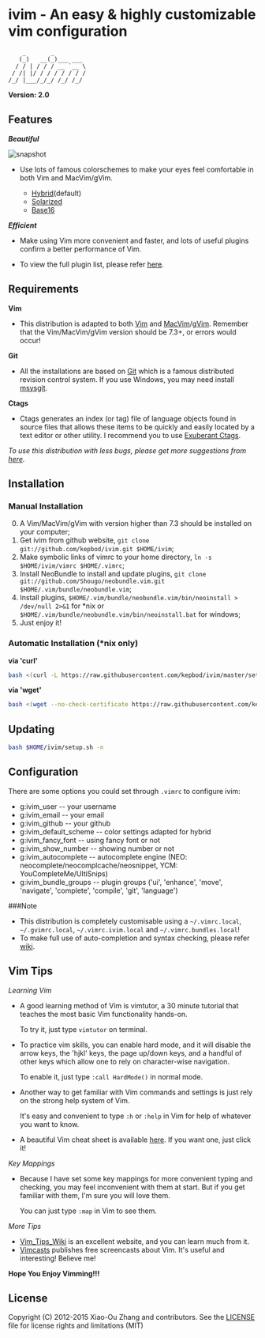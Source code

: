 # ivim - An easy & highly customizable vim configuration 

```
    _       _          
   (_)   __(_)___ ___  
  / / | / / / __ `__ \ 
 / /| |/ / / / / / / / 
/_/ |___/_/_/ /_/ /_/  
```

**Version: 2.0**

## Features

***Beautiful***

![snapshot](https://raw.githubusercontent.com/kepbod/ivim/master/snapshot.jpg)

 * Use lots of famous colorschemes to make your eyes feel comfortable in both Vim and MacVim/gVim.

    * [Hybrid](https://github.com/w0ng/vim-hybrid)(default)
    * [Solarized](https://github.com/altercation/vim-colors-solarized)
    * [Base16](https://github.com/chriskempson/base16-vim)

***Efficient***

 * Make using Vim more convenient and faster, and lots of useful plugins confirm a better performance of Vim.

 * To view the full plugin list, please refer [here](https://github.com/kepbod/ivim/blob/master/vimrc#L140).

## Requirements

**Vim**

 * This distribution is adapted to both [Vim](http://www.vim.org/download.php) and [MacVim](http://www.vim.org/download.php#mac)/[gVim](http://www.vim.org/download.php#pc). Remember that the Vim/MacVim/gVim version should be 7.3+, or errors would occur!

**Git**

 * All the installations are based on [Git](http://git-scm.com/) which is a famous distributed revision control system. If you use Windows, you may need install [msysgit](http://msysgit.github.com//).

**Ctags**

 * Ctags generates an index (or tag) file of language objects found in source files that allows these items to be quickly and easily located by a text editor or other utility. I recommend you to use [Exuberant Ctags](http://ctags.sourceforge.net/).

*To use this distribution with less bugs, please get more suggestions from [here](https://github.com/kepbod/ivim/wiki/Tips-for-ivim).*

## Installation

### Manual Installation

0. A Vim/MacVim/gVim with version higher than 7.3 should be installed on your computer;
1. Get ivim from github website, `git clone git://github.com/kepbod/ivim.git $HOME/ivim`;
2. Make symbolic links of vimrc to your home directory, `ln -s $HOME/ivim/vimrc $HOME/.vimrc`;
3. Install NeoBundle to install and update plugins, `git clone git://github.com/Shougo/neobundle.vim.git $HOME/.vim/bundle/neobundle.vim`;
4. Install plugins, `$HOME/.vim/bundle/neobundle.vim/bin/neoinstall > /dev/null 2>&1` for *nix or `$HOME/.vim/bundle/neobundle.vim/bin/neoinstall.bat` for windows;
5. Just enjoy it!

### Automatic Installation (*nix only)

**via 'curl'**

```bash
bash <(curl -L https://raw.githubusercontent.com/kepbod/ivim/master/setup.sh) -i
```

**via 'wget'**

```bash
bash <(wget --no-check-certificate https://raw.githubusercontent.com/kepbod/ivim/master/setup.sh -O -) -i
```

## Updating

```bash
bash $HOME/ivim/setup.sh -n
```

## Configuration

There are some options you could set through `.vimrc` to configure ivim:
* g:ivim_user -- your username
* g:ivim_email -- your email
* g:ivim_github -- your github
* g:ivim_default_scheme -- color settings adapted for hybrid
* g:ivim_fancy_font -- using fancy font or not
* g:ivim_show_number -- showing number or not
* g:ivim_autocomplete -- autocomplete engine (NEO: neocomplete/neocomplcache/neosnippet, YCM: YouCompleteMe/UltiSnips)
* g:ivim_bundle_groups -- plugin groups ('ui', 'enhance', 'move', 'navigate', 'complete', 'compile', 'git', 'language')

###Note

* This distribution is completely customisable using a `~/.vimrc.local`, `~/.gvimrc.local`, `~/.vimrc.ivim.local` and `~/.vimrc.bundles.local`!
* To make full use of auto-completion and syntax checking, please refer [wiki](https://github.com/kepbod/ivim/wiki/Auto-completion-and-syntax-checking).

## Vim Tips

*Learning Vim*

* A good learning method of Vim is vimtutor, a 30 minute tutorial that teaches the most basic Vim functionality hands-on.

    To try it, just type `vimtutor` on terminal.

* To practice vim skills, you can enable hard mode, and it will disable the arrow keys, the 'hjkl' keys, the page up/down keys, and a handful of other keys which allow one to rely on character-wise navigation.

    To enable it, just type `:call HardMode()` in normal mode.

* Another way to get familiar with Vim commands and settings is just rely on the strong help system of Vim.

    It's easy and convenient to type `:h` or `:help` in Vim for help of whatever you want to know.

* A beautiful Vim cheat sheet is available [here](http://michael.peopleofhonoronly.com/vim/). If you want one, just click it!

*Key Mappings*

* Because I have set some key mappings for more convenient typing and checking, you may feel inconvenient with them at start. But if you get familiar with them, I'm sure you will love them.

    You can just type `:map` in Vim to see them.

*More Tips*

* [Vim_Tips_Wiki](http://vim.wikia.com/wiki/Vim_Tips_Wiki) is an excellent website, and you can learn much from it.
* [Vimcasts](http://vimcasts.org) publishes free screencasts about Vim. It's useful and interesting! Believe me!

**Hope You Enjoy Vimming!!!**

## License

Copyright (C) 2012-2015 Xiao-Ou Zhang and contributors. See the [LICENSE](https://github.com/kepbod/ivim/blob/master/LICENSE.txt) file for license rights and limitations (MIT)
